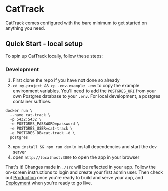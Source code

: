 # CatTrack

CatTrack comes configured with the bare minimum to get started on anything you need.

## Quick Start - local setup

To spin up CatTrack locally, follow these steps:

### Development

1. First clone the repo if you have not done so already
2. `cd my-project && cp .env.example .env` to copy the example environment variables. You'll need to add the `POSTGRES_URI` from your own Postgres database to your `.env`. For local development, a postgres container suffices.
```
docker run \
  --name cat-track \
  -p 5432:5432 \
  -e POSTGRES_PASSWORD=password \
  -e POSTGRES_USER=cat-track \
  -e POSTGRES_DB=cat-track -d \
  postgres
```

3. `npm install && npm run dev` to install dependencies and start the dev server
4. open `http://localhost:3000` to open the app in your browser

That's it! Changes made in `./src` will be reflected in your app. Follow the on-screen instructions to login and create your first admin user. Then check out [Production](#production) once you're ready to build and serve your app, and [Deployment](#deployment) when you're ready to go live.
